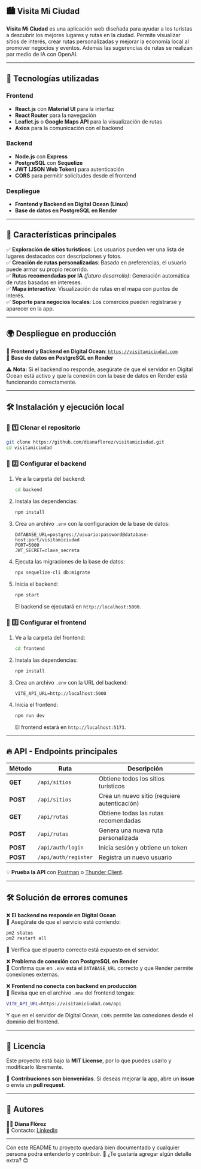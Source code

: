 ## 🏙️ **Visita Mi Ciudad**  

**Visita Mi Ciudad** es una aplicación web diseñada para ayudar a los turistas a descubrir los mejores lugares y rutas en la ciudad. Permite visualizar sitios de interés, crear rutas personalizadas y mejorar la economía local al promover negocios y eventos. Ademas las sugerencias de rutas se realizan por medio de IA con OpenAI.

---

## 🚀 **Tecnologías utilizadas**  

### **Frontend**  
- **React.js** con **Material UI** para la interfaz  
- **React Router** para la navegación  
- **Leaflet.js** o **Google Maps API** para la visualización de rutas  
- **Axios** para la comunicación con el backend  

### **Backend**  
- **Node.js** con **Express**  
- **PostgreSQL** con **Sequelize**  
- **JWT (JSON Web Token)** para autenticación  
- **CORS** para permitir solicitudes desde el frontend  

### **Despliegue**  
- **Frontend y Backend en Digital Ocean (Linux)**  
- **Base de datos en PostgreSQL en Render**  

---

## 📌 **Características principales**  

✅ **Exploración de sitios turísticos**: Los usuarios pueden ver una lista de lugares destacados con descripciones y fotos.  
✅ **Creación de rutas personalizadas**: Basado en preferencias, el usuario puede armar su propio recorrido.  
✅ **Rutas recomendadas por IA** *(futuro desarrollo)*: Generación automática de rutas basadas en intereses.  
✅ **Mapa interactivo**: Visualización de rutas en el mapa con puntos de interés.  
✅ **Soporte para negocios locales**: Los comercios pueden registrarse y aparecer en la app.  

---

## 🌍 **Despliegue en producción**  

🔹 **Frontend y Backend en Digital Ocean**: [`https://visitamiciudad.com`](https://visitamiciudad.com)  
🔹 **Base de datos en PostgreSQL en Render**  

⚠️ **Nota:** Si el backend no responde, asegúrate de que el servidor en Digital Ocean está activo y que la conexión con la base de datos en Render está funcionando correctamente.  

---

## 🛠️ **Instalación y ejecución local**  

### 🔹 **1️⃣ Clonar el repositorio**  
```bash
git clone https://github.com/dianaflorez/visitamiciudad.git
cd visitamiciudad
```

### 🔹 **2️⃣ Configurar el backend**  
1. Ve a la carpeta del backend:  
   ```bash
   cd backend
   ```
2. Instala las dependencias:  
   ```bash
   npm install
   ```
3. Crea un archivo `.env` con la configuración de la base de datos:  
   ```
   DATABASE_URL=postgres://usuario:password@database-host:port/visitamiciudad
   PORT=5000
   JWT_SECRET=clave_secreta
   ```

4. Ejecuta las migraciones de la base de datos:  
   ```bash
   npx sequelize-cli db:migrate
   ```

5. Inicia el backend:  
   ```bash
   npm start
   ```
   El backend se ejecutará en `http://localhost:5000`.  

### 🔹 **3️⃣ Configurar el frontend**  
1. Ve a la carpeta del frontend:  
   ```bash
   cd frontend
   ```
2. Instala las dependencias:  
   ```bash
   npm install
   ```
3. Crea un archivo `.env` con la URL del backend:  
   ```
   VITE_API_URL=http://localhost:5000
   ```

4. Inicia el frontend:  
   ```bash
   npm run dev
   ```
   El frontend estará en `http://localhost:5173`.  

---

## 🔥 **API - Endpoints principales**  

| Método | Ruta | Descripción |
|--------|------|------------|
| **GET** | `/api/sitios` | Obtiene todos los sitios turísticos |
| **POST** | `/api/sitios` | Crea un nuevo sitio (requiere autenticación) |
| **GET** | `/api/rutas` | Obtiene todas las rutas recomendadas |
| **POST** | `/api/rutas` | Genera una nueva ruta personalizada |
| **POST** | `/api/auth/login` | Inicia sesión y obtiene un token |
| **POST** | `/api/auth/register` | Registra un nuevo usuario |

💡 **Prueba la API** con [Postman](https://www.postman.com/) o [Thunder Client](https://marketplace.visualstudio.com/items?itemName=rangav.vscode-thunder-client).  

---

## 🛠 **Solución de errores comunes**  

❌ **El backend no responde en Digital Ocean**  
📌 Asegúrate de que el servicio está corriendo:  
```bash
pm2 status
pm2 restart all
```
📌 Verifica que el puerto correcto está expuesto en el servidor.  

❌ **Problema de conexión con PostgreSQL en Render**  
📌 Confirma que en `.env` está el `DATABASE_URL` correcto y que Render permite conexiones externas.  

❌ **Frontend no conecta con backend en producción**  
📌 Revisa que en el archivo `.env` del frontend tengas:  
```bash
VITE_API_URL=https://visitamiciudad.com/api
```
Y que en el servidor de Digital Ocean, `CORS` permite las conexiones desde el dominio del frontend.  

---

## 📜 **Licencia**  
Este proyecto está bajo la **MIT License**, por lo que puedes usarlo y modificarlo libremente.  

🚀 **Contribuciones son bienvenidas**. Si deseas mejorar la app, abre un **issue** o envía un **pull request**.  

---

## 🎯 **Autores**  
👩‍💻 **Diana Flórez**  
📧 Contacto: [LinkedIn](https://linkedin.com/in/dianaflorez)  

---

Con este README tu proyecto quedará bien documentado y cualquier persona podrá entenderlo y contribuir. 🚀 ¿Te gustaría agregar algún detalle extra? 😊
